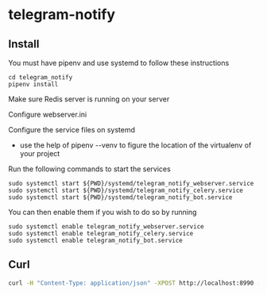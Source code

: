 # telegram-notify



## Install

You must have pipenv and use systemd to follow these instructions

```
cd telegram_notify
pipenv install
```

Make sure Redis server is running on your server

Configure webserver.ini 

Configure the service files on systemd
- use the help of pipenv --venv to figure the location of the virtualenv of your project

Run the following commands to start the services

```
sudo systemctl start ${PWD}/systemd/telegram_notify_webserver.service
sudo systemctl start ${PWD}/systemd/telegram_notify_celery.service
sudo systemctl start ${PWD}/systemd/telegram_notify_bot.service
```

You can then enable them if you wish to do so by running 

```
sudo systemctl enable telegram_notify_webserver.service
sudo systemctl enable telegram_notify_celery.service
sudo systemctl enable telegram_notify_bot.service
```

## Curl

```bash
curl -H "Content-Type: application/json" -XPOST http://localhost:8990 -d '{"msg": "test"}'
```
